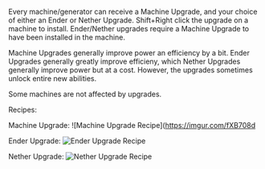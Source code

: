 Every machine/generator can receive a Machine Upgrade, and your choice of either an Ender or Nether Upgrade. Shift+Right click the upgrade on a machine to install. Ender/Nether upgrades require a Machine Upgrade to have been installed in the machine.

Machine Upgrades generally improve power an efficiency by a bit. Ender Upgrades generally greatly improve efficieny, which Nether Upgrades generally improve power but at a cost. However, the upgrades sometimes unlock entire new abilities.

Some machines are not affected by upgrades.

Recipes:

Machine Upgrade:
![Machine Upgrade Recipe](https://imgur.com/fXB708d

Ender Upgrade:
![Ender Upgrade Recipe](https://imgur.com/imgR3m5)

Nether Upgrade:
![Nether Upgrade Recipe](https://imgur.com/c1mrLQ3)